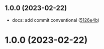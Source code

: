 ## 1.0.0 (2023-02-22)

* docs: add commit conventional ([5126e4b](https://github.com/tinaaa071/Bootstrap-jQuery-Scss-Commit-/commit/5126e4b))



# 1.0.0 (2023-02-22)



